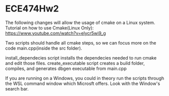 # ECE474Hw2

The following changes will allow the usage of cmake on a Linux system.
Tutorial on how to use Cmake(Linux Only):
https://www.youtube.com/watch?v=elycr5wi9_g

Two scripts should handle all cmake steps, so we can focus more on the code
main.cpp(inside the src folder).

install_dependecies script installs the dependecies needed to run cmake and edit those files.
create_executable script creates a build folder, compiles, and generates dbgen executable from main.cpp

If you are running on a Windows, you could in theory run the scripts through the WSL command window which Microsft offers. Look with the Window's search bar. 
